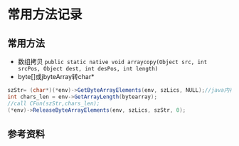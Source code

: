 # 常用方法记录

## 常用方法

- 数组拷贝
`public static native void arraycopy(Object src, int srcPos, Object dest, int desPos, int length)`
- byte[]或jbyteArray转char*

```java
szStr= (char*)(*env)->GetByteArrayElements(env, szLics, NULL);//java内存，不保证以\0结尾，所以需要传递长度。如果不传长度，申请chars_len+内存，重新拷贝出来使用。
int chars_len = env->GetArrayLength(bytearray);
//call CFun(szStr,chars_len);
(*env)->ReleaseByteArrayElements(env, szLics, szStr, 0);
```

## 参考资料
